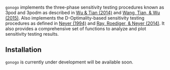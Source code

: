
<!-- README.md is generated from README.Rmd. Please edit that file -->
`gonogo` implements the three-phase sensitivity testing procedures known as 3pod and 3podm as described in [Wu & Tian (2014)](http://dx.doi.org/10.1016/j.jspi.2013.10.007) and [Wang, Tian, & Wu (2015)](http://www3.stat.sinica.edu.tw/statistica/J25N4/J25N420/J25N420.html). Also implements the D-Optimality-based sensitivity testing procedures as defined in [Neyer (1994)](http://dx.doi.org/10.1080/00401706.1994.10485401) and [Ray, Roediger, & Neyer (2014)](http://dx.doi.org/10.1016/j.jspi.2013.12.010). It also provides a comprehensive set of functions to analyze and plot sensitivity testing results.

Installation
------------

`gonogo` is currently under development will be available soon.
